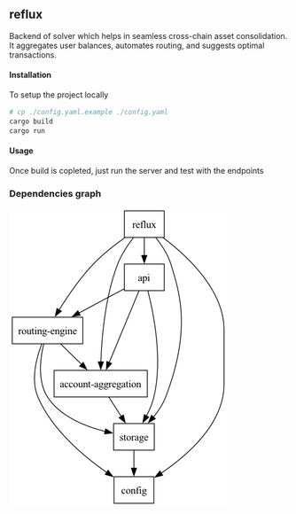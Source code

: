 ## reflux

Backend of solver which helps in seamless cross-chain asset consolidation. It aggregates user balances, automates
routing, and suggests optimal transactions.

#### Installation

To setup the project locally

```bash
# cp ./config.yaml.example ./config.yaml
cargo build
cargo run
```

#### Usage

Once build is copleted, just run the server and test with the endpoints

### Dependencies graph

![image](./assets/dependency-graph.png)
